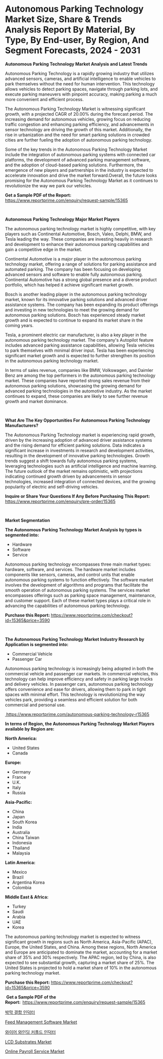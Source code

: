 <p><h1>Autonomous Parking Technology Market Size, Share & Trends Analysis Report By Material, By Type, By End-user, By Region, And Segment Forecasts, 2024 - 2031</h1></p><p><strong>Autonomous Parking Technology Market Analysis and Latest Trends</strong></p>
<p><p>Autonomous Parking Technology is a rapidly growing industry that utilizes advanced sensors, cameras, and artificial intelligence to enable vehicles to park themselves without the need for human intervention. This technology allows vehicles to detect parking spaces, navigate through parking lots, and execute parking maneuvers with pinpoint accuracy, making parking a much more convenient and efficient process.</p><p>The Autonomous Parking Technology Market is witnessing significant growth, with a projected CAGR of 20.00% during the forecast period. The increasing demand for autonomous vehicles, growing focus on reducing traffic congestion and enhancing parking efficiency, and advancements in sensor technology are driving the growth of this market. Additionally, the rise in urbanization and the need for smart parking solutions in crowded cities are further fueling the adoption of autonomous parking technology.</p><p>Some of the key trends in the Autonomous Parking Technology Market include the integration of autonomous parking systems with connected car platforms, the development of advanced parking management software, and the adoption of cloud-based parking solutions. Furthermore, the emergence of new players and partnerships in the industry is expected to accelerate innovation and drive the market forward.Overall, the future looks promising for the Autonomous Parking Technology Market as it continues to revolutionize the way we park our vehicles.</p></p>
<p><strong>Get a Sample PDF of the Report:&nbsp;</strong> <a href="https://www.reportprime.com/enquiry/request-sample/15365">https://www.reportprime.com/enquiry/request-sample/15365</a></p>
<p>&nbsp;</p>
<p><strong>Autonomous Parking Technology Major Market Players</strong></p>
<p><p>The autonomous parking technology market is highly competitive, with key players such as Continental Automotive, Bosch, Valeo, Delphi, BMW, and Tesla leading the way. These companies are investing heavily in research and development to enhance their autonomous parking capabilities and gain a competitive edge in the market.</p><p>Continental Automotive is a major player in the autonomous parking technology market, offering a range of solutions for parking assistance and automated parking. The company has been focusing on developing advanced sensors and software to enable fully autonomous parking. Continental Automotive has a strong global presence and a diverse product portfolio, which has helped it achieve significant market growth.</p><p>Bosch is another leading player in the autonomous parking technology market, known for its innovative parking solutions and advanced driver assistance systems. The company has been expanding its product offerings and investing in new technologies to meet the growing demand for autonomous parking solutions. Bosch has experienced steady market growth and is expected to continue to expand its market share in the coming years.</p><p>Tesla, a prominent electric car manufacturer, is also a key player in the autonomous parking technology market. The company's Autopilot feature includes advanced parking assistance capabilities, allowing Tesla vehicles to park themselves with minimal driver input. Tesla has been experiencing significant market growth and is expected to further strengthen its position in the autonomous parking technology market.</p><p>In terms of sales revenue, companies like BMW, Volkswagen, and Daimler Benz are among the top performers in the autonomous parking technology market. These companies have reported strong sales revenue from their autonomous parking solutions, showcasing the growing demand for advanced parking technologies in the automotive industry. As the market continues to expand, these companies are likely to see further revenue growth and market dominance.</p></p>
<p>&nbsp;</p>
<p><strong>What Are The Key Opportunities For Autonomous Parking Technology Manufacturers?</strong></p>
<p><p>The Autonomous Parking Technology market is experiencing rapid growth, driven by the increasing adoption of advanced driver assistance systems and the rising demand for efficient parking solutions. Data indicates a significant increase in investments in research and development activities, resulting in the development of innovative parking technologies. Growth trends suggest a shift towards fully autonomous parking systems, leveraging technologies such as artificial intelligence and machine learning. The future outlook of the market remains optimistic, with projections indicating continued growth driven by advancements in sensor technologies, increased integration of connected devices, and the growing popularity of electric and self-driving vehicles.</p></p>
<p><strong>Inquire or Share Your Questions If Any Before Purchasing This Report:</strong> <a href="https://www.reportprime.com/enquiry/pre-order/15365">https://www.reportprime.com/enquiry/pre-order/15365</a></p>
<p>&nbsp;</p>
<p><strong>Market Segmentation</strong></p>
<p><strong>The Autonomous Parking Technology Market Analysis by types is segmented into:</strong></p>
<p><ul><li>Hardware</li><li>Software</li><li>Service</li></ul></p>
<p><p>Autonomous parking technology encompasses three main market types: hardware, software, and services. The hardware market includes components like sensors, cameras, and control units that enable autonomous parking systems to function effectively. The software market involves the development of algorithms and programs that facilitate the smooth operation of autonomous parking systems. The services market encompasses offerings such as parking space management, maintenance, and customer support. Each of these market types plays a critical role in advancing the capabilities of autonomous parking technology.</p></p>
<p><strong>Purchase this Report:&nbsp;</strong><a href="https://www.reportprime.com/checkout?id=15365&price=3590">https://www.reportprime.com/checkout?id=15365&price=3590</a></p>
<p>&nbsp;</p>
<p><strong>The Autonomous Parking Technology Market Industry Research by Application is segmented into:</strong></p>
<p><ul><li>Commercial Vehicle</li><li>Passenger Car</li></ul></p>
<p><p>Autonomous parking technology is increasingly being adopted in both the commercial vehicle and passenger car markets. In commercial vehicles, this technology can help improve efficiency and safety in parking large trucks and delivery vehicles. In passenger cars, autonomous parking technology offers convenience and ease for drivers, allowing them to park in tight spaces with minimal effort. This technology is revolutionizing the way vehicles park, providing a seamless and efficient solution for both commercial and personal use.</p></p>
<p><a href="https://www.reportprime.com/autonomous-parking-technology-r15365">&nbsp;https://www.reportprime.com/autonomous-parking-technology-r15365</a></p>
<p><strong>In terms of Region, the Autonomous Parking Technology Market Players available by Region are:</strong></p>
<p>
    <p> <strong> North America: </strong>
        <ul>
            <li>United States</li>
            <li>Canada</li>
        </ul>
        </p> 
    <p> <strong> Europe: </strong>
        <ul>
            <li>Germany</li>
            <li>France</li>
            <li>U.K.</li>
            <li>Italy</li>
            <li>Russia</li>
        </ul>
        </p> 
    <p> <strong> Asia-Pacific: </strong>
        <ul>
            <li>China</li>
            <li>Japan</li>
            <li>South Korea</li>
            <li>India</li>
            <li>Australia</li>
            <li>China Taiwan</li>
            <li>Indonesia</li>
            <li>Thailand</li>
            <li>Malaysia</li>
        </ul>
        </p> 
    <p> <strong> Latin America: </strong>
        <ul>
            <li>Mexico</li>
            <li>Brazil</li>
            <li>Argentina Korea</li>
            <li>Colombia</li>
        </ul>
        </p> 
    <p> <strong> Middle East & Africa: </strong>
        <ul>
            <li>Turkey</li>
            <li>Saudi</li>
            <li>Arabia</li>
            <li>UAE</li>
            <li>Korea</li>
        </ul>
    </p>
    </p>
<p><p>The autonomous parking technology market is expected to witness significant growth in regions such as North America, Asia-Pacific (APAC), Europe, the United States, and China. Among these regions, North America and Europe are anticipated to dominate the market, accounting for a market share of 35% and 30% respectively. The APAC region, led by China, is also expected to see substantial growth, capturing a market share of 25%. The United States is projected to hold a market share of 10% in the autonomous parking technology market.</p></p>
<p><strong>Purchase this Report: </strong><a href="https://www.reportprime.com/checkout?id=15365&price=3590">https://www.reportprime.com/checkout?id=15365&price=3590</a></p>
<p>&nbsp;<strong>Get a Sample PDF of the Report:&nbsp;&nbsp;</strong><a href="https://www.reportprime.com/enquiry/request-sample/15365">https://www.reportprime.com/enquiry/request-sample/15365</a></p>
<p><strong></strong></p>
<p><p><a href="https://github.com/nhaiquang84/Market-Research-Report-List-1/blob/main/3397730123005.md">박막 결합 인덕터</a></p><p><a href="https://github.com/mabenkhyari11/Market-Research-Report-List-1/blob/main/feed-management-software-market.md">Feed Management Software Market</a></p><p><a href="https://github.com/airdroplover110/Market-Research-Report-List-1/blob/main/3188023123006.md">와이어 와인딩 커플드 인덕터</a></p><p><a href="https://medium.com/@shirleygreene26/analyzing-lcd-substrates-market-dynamics-and-growth-drivers-and-forecasted-for-period-from-2024-to-9bf2f06ef1f2">LCD Substrates Market</a></p><p><a href="https://github.com/WillieWoodard/Market-Research-Report-List-5/blob/main/online-payroll-service-market.md">Online Payroll Service Market</a></p></p>